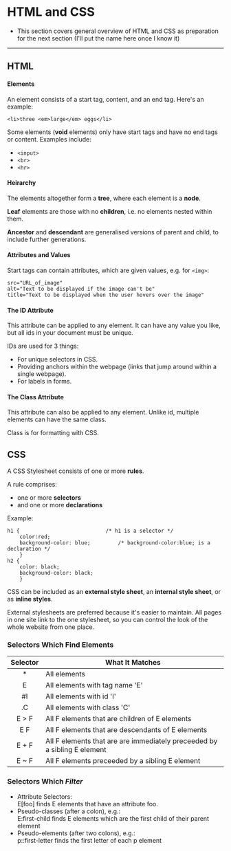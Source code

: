 # HTML and CSS

* This section covers general overview of HTML and CSS as preparation for the next section (I'll put the name here once I know it)

---

## HTML

#### Elements

An element consists of a start tag, content, and an end tag. Here's an example:

	<li>three <em>large</em> eggs</li>
	
Some elements (**void** elements) only have start tags and have no end tags or content.
Examples include:

* `<input>`
* `<br>`
* `<hr>`

#### Heirarchy

The elements altogether form a **tree**, where each element is a **node**.

**Leaf** elements are those with no **children**, i.e. no elements nested within them.

**Ancestor** and **descendant** are generalised versions of parent and child, to include further generations.

#### Attributes and Values

Start tags can contain attributes, which are given values, e.g. for `<img>`:

	src="URL_of_image"
	alt="Text to be displayed if the image can't be"
	title="Text to be displayed when the user hovers over the image"
	
#### The ID Attribute

This attribute can be applied to any element.
It can have any value you like, but all ids in your document must be unique.

IDs are used for 3 things:

* For unique selectors in CSS.
* Providing anchors within the webpage (links that jump around within a single webpage).
* For labels in forms.

#### The Class Attribute

This attribute can also be applied to any element. Unlike id, multiple elements can have the same class.

Class is for formatting with CSS.

## CSS

A CSS Stylesheet consists of one or more **rules**.

A rule comprises:

* one or more **selectors**
* and one or more **declarations**

Example:

	h1 {							/* h1 is a selector */
		color:red;				
		background-color: blue;			/* background-color:blue; is a declaration */
		}
	h2 {
		color: black;
		background-color: black;
		}
		
CSS can be included as an **external style sheet**, an **internal style sheet**, or as **inline styles**.

External stylesheets are preferred because it's easier to maintain. All pages in one site link to the one stylesheet, so you can control the look of the whole website from one place.

### Selectors Which Find Elements

|Selector|What It Matches|
|:---:|	---|
|*|All elements|
|E|All elements with tag name 'E'|
|#I|All elements with id 'I'|
|.C|All elements with class 'C'|
|E > F| All F elements that are children of E elements|
|E F| All F elements that are descendants of E elements|
|E + F| All F elements that are are immediately preceeded by a sibling E element|
|E ~ F| All F elements preceeded by a sibling E element|

### Selectors Which *Filter*

* Attribute Selectors:  
E[foo] finds E elements that have an attribute foo.
* Pseudo-classes (after a colon), e.g.:  
E:first-child finds E elements which are the first child of their parent element
* Pseudo-elements (after two colons),  e.g.:  
p::first-letter finds the first letter of each p element